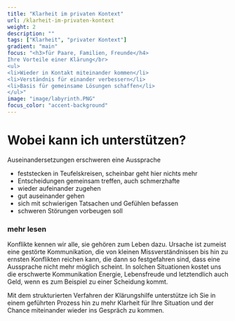```yaml
---
title: "Klarheit im privaten Kontext"
url: /klarheit-im-privaten-kontext
weight: 2
description: ""
tags: ["Klarheit", "privater Kontext"]
gradient: "main"
focus: "<h3>für Paare, Familien, Freunde</h4>
Ihre Vorteile einer Klärung</br>
<ul>
<li>Wieder in Kontakt miteinander kommen</li>
<li>Verständnis für einander verbessern</li>
<li>Basis für gemeinsame Lösungen schaffen</li>
</ul>"
image: "image/labyrinth.PNG"
focus_color: "accent-background"
---
```

# Wobei kann ich unterstützen?

Auseinandersetzungen erschweren eine Aussprache
- feststecken in Teufelskreisen, scheinbar geht hier nichts mehr
- Entscheidungen gemeinsam treffen, auch schmerzhafte
- wieder aufeinander zugehen
- gut auseinander gehen
- sich mit schwierigen Tatsachen und Gefühlen befassen
- schweren Störungen vorbeugen soll

### mehr lesen
Konflikte kennen wir alle, sie gehören zum Leben dazu.
Ursache ist zumeist eine gestörte Kommunikation, die von kleinen Missverständnissen bis hin zu ernsten Konflikten reichen kann, die dann so festgefahren sind, dass eine Aussprache nicht mehr möglich scheint.
In solchen Situationen kostet uns die erschwerte Kommunikation Energie, Lebensfreude und letztendlich auch Geld, wenn es zum Beispiel zu einer Scheidung kommt.

Mit dem strukturierten Verfahren der Klärungshilfe unterstütze ich Sie in einem geführten Prozess hin zu mehr Klarheit für Ihre Situation und der Chance miteinander wieder ins Gespräch zu kommen.
